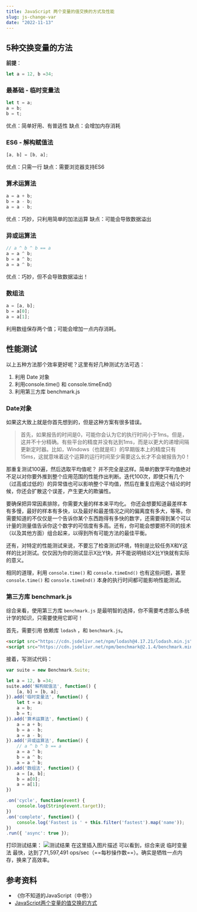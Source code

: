 ```yaml
---
title: JavaScript 两个变量的值交换的方式及性能
slug: js-change-var
date: "2022-11-13"
---
```

## 5种交换变量的方法

**前提**：
```js
let a = 12, b =34;
```
### 最基础 - 临时变量法
```js
let t = a;
a = b;
b = t;
```
优点：简单好用、有普适性 缺点：会增加内存消耗

### ES6 - 解构赋值法
```js
[a, b] = [b, a];
```
优点：只需一行 缺点：需要浏览器支持ES6
### 算术运算法
```js
a = a + b;
b = a - b;
a = a - b;
```
优点：巧妙，只利用简单的加法运算 缺点：可能会导致数据溢出

### 异或运算法
```js
// a ^ b ^ b == a 
a = a ^ b;
b = a ^ b;
a = a ^ b;
```

优点：巧妙，但不会导致数据溢出！

### 数组法
```js
a = [a, b];
b = a[0];
a = a[1];
```
利用数组保存两个值；可能会增加一点内存消耗。

## 性能测试
以上五种方法那个效率更好呢？这里有好几种测试方法可选：

1. 利用 Date 对象
2. 利用console.time() 和 console.timeEnd()
3. 利用第三方库 benchmark.js

### Date对象
如果这大致上就是你首先想到的，但是这种方案有很多错误。

> 首先，如果报告的时间是0，可能你会认为它的执行时间小于1ms。但是，这并不十分精确。有些平台的精度并没有达到1ms，而是以更大的递增间隔更新定时器。比如，Windows（也就是IE）的早期版本上的精度只有15ms，这就意味着这个运算的运行时间至少需要这么长才不会被报告为0！

那重复测试100遍，然后选取平均值呢？ 并不完全是这样。简单的数学平均值绝对不足以对你要外推到整个应用范围的性能作出判断。迭代100次，即使只有几个（过高或过低的）的异常值也可以影响整个平均值，然后在重复应用这个结论的时候，你还会扩散这个误差，产生更大的欺骗性。

要确保把异常因素排除，你需要大量的样本来平均化。 你还会想要知道最差样本有多慢，最好的样本有多快，以及最好和最差情况之间的偏离度有多大，等等。你需要知道的不仅仅是一个告诉你某个东西跑得有多快的数字，还需要得到某个可以计量的测量值告诉你这个数字的可信度有多高。还有，你可能会想要把不同的技术（以及其他方面）组合起来，以得到所有可能方法的最佳平衡。

还有，对特定的性能测试来说，不要忘了检查测试环境，特别是比较任务Ⅹ和Y这样的比对测试。仅仅因为你的测试显示Ⅹ比Y快，并不能说明结论Ⅹ比Y快就有实际的意义。

相同的道理，利用 `console.time()` 和 `console.timeEnd()` 也有这些问题，甚至 `console.time()` 和 `console.timeEnd()` 本身的执行时间都可能影响性能测试。

### 第三方库 benchmark.js
综合来看，使用第三方库 `benchmark.js` 是最明智的选择，你不需要考虑那么多统计学的知识，只需要使用它即可！

首先，需要引用 依赖库 `lodash` ，和 `benchmark.js`。

```html
<script src="https://cdn.jsdelivr.net/npm/lodash@4.17.21/lodash.min.js"></script>
<script src="https://cdn.jsdelivr.net/npm/benchmark@2.1.4/benchmark.min.js"></script>
```
接着，写测试代码：
```js
var suite = new Benchmark.Suite;

let a = 12, b =34;
suite.add('解构赋值法', function() {
    [a, b] = [b, a];
}).add('临时变量法', function() {
    let t = a;
    a = b;
    b = t;
}).add('算术运算法', function() {
    a = a + b;
    b = a - b;
    a = a - b;
}).add('异或运算法', function() {
    // a ^ b ^ b == a 
    a = a ^ b;
    b = a ^ b;
    a = a ^ b;
}).add('数组法', function() {
    a = [a, b];
    b = a[0];
    a = a[1];
})

.on('cycle', function(event) {
    console.log(String(event.target));
})
.on('complete', function() {
    console.log('Fastest is ' + this.filter('fastest').map('name'));
})
.run({ 'async': true });
```

打印测试结果：
![测试结果](https://img-blog.csdnimg.cn/1a87113217864ce68be1f30e12037e07.png#pic_center)
在这里插入图片描述 可以看到，综合来说 临时变量法 最快，达到了71,597,491 ops/sec（==每秒操作数==）。确实是牺牲一点内存，换来了高效率。

## 参考资料
- 《你不知道的JavaScript（中卷）》
- [JavaScript两个变量的值交换的方式](https://blog.csdn.net/qq_45272642/article/details/124238548)




